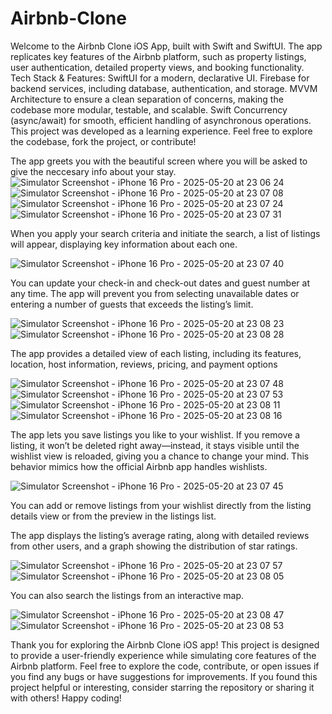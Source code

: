 # Airbnb-Clone
 Welcome to the Airbnb Clone iOS App, built with Swift and SwiftUI. The app replicates key features of the Airbnb platform, such as property listings, user authentication, detailed property views, and booking functionality.
Tech Stack & Features:
SwiftUI for a modern, declarative UI.
Firebase for backend services, including database, authentication, and storage.
MVVM Architecture to ensure a clean separation of concerns, making the codebase more modular, testable, and scalable.
Swift Concurrency (async/await) for smooth, efficient handling of asynchronous operations.
This project was developed as a learning experience. Feel free to explore the codebase, fork the project, or contribute!

The app greets you with the beautiful screen where you will be asked to give the neccesary info about your stay.
![Simulator Screenshot - iPhone 16 Pro - 2025-05-20 at 23 06 24](https://github.com/user-attachments/assets/0c747337-cece-4d7f-bde5-f7b4a9e0c579)
![Simulator Screenshot - iPhone 16 Pro - 2025-05-20 at 23 07 08](https://github.com/user-attachments/assets/b86d9716-c064-4cdc-8304-9af36e51657b)
![Simulator Screenshot - iPhone 16 Pro - 2025-05-20 at 23 07 24](https://github.com/user-attachments/assets/5c0b2cbf-7c58-4884-8684-8e7e00e73bc9)
![Simulator Screenshot - iPhone 16 Pro - 2025-05-20 at 23 07 31](https://github.com/user-attachments/assets/79562549-4da7-44c3-a10c-ecdca751c516)

When you apply your search criteria and initiate the search, a list of listings will appear, displaying key information about each one.

![Simulator Screenshot - iPhone 16 Pro - 2025-05-20 at 23 07 40](https://github.com/user-attachments/assets/deb05e87-ccbb-437b-809f-fe9cd85dc2f9)



You can update your check-in and check-out dates and guest number at any time. The app will prevent you from selecting unavailable dates or entering a number of guests that exceeds the listing’s limit.


![Simulator Screenshot - iPhone 16 Pro - 2025-05-20 at 23 08 23](https://github.com/user-attachments/assets/368dbd12-39af-4ab0-9f78-112c30d922e3)
![Simulator Screenshot - iPhone 16 Pro - 2025-05-20 at 23 08 28](https://github.com/user-attachments/assets/730efec4-7117-42b6-8363-d1da64120ac4)


The app provides a detailed view of each listing, including its features, location, host information, reviews, pricing, and payment options


![Simulator Screenshot - iPhone 16 Pro - 2025-05-20 at 23 07 48](https://github.com/user-attachments/assets/514a6967-97d0-4216-9576-d2f393fc82fc)
![Simulator Screenshot - iPhone 16 Pro - 2025-05-20 at 23 07 53](https://github.com/user-attachments/assets/ef09be59-0351-40a9-963b-6050ae429df8)
![Simulator Screenshot - iPhone 16 Pro - 2025-05-20 at 23 08 11](https://github.com/user-attachments/assets/b8ce588f-2633-47a2-b21e-1f4ce145e029)
![Simulator Screenshot - iPhone 16 Pro - 2025-05-20 at 23 08 16](https://github.com/user-attachments/assets/afb213ad-3c1c-42fd-a22e-5cff4dcdbfac)

The app lets you save listings you like to your wishlist. If you remove a listing, it won’t be deleted right away—instead, it stays visible until the wishlist view is reloaded, giving you a chance to change your mind. This behavior mimics how the official Airbnb app handles wishlists.

![Simulator Screenshot - iPhone 16 Pro - 2025-05-20 at 23 07 45](https://github.com/user-attachments/assets/fad2998a-187f-4bdd-9454-287dde527cbd)

You can add or remove listings from your wishlist directly from the listing details view or from the preview in the listings list.

The app displays the listing’s average rating, along with detailed reviews from other users, and a graph showing the distribution of star ratings.

![Simulator Screenshot - iPhone 16 Pro - 2025-05-20 at 23 07 57](https://github.com/user-attachments/assets/819b2ff7-cb30-4240-9b91-8f80a5e61e48)
![Simulator Screenshot - iPhone 16 Pro - 2025-05-20 at 23 08 05](https://github.com/user-attachments/assets/be67f0ee-21bf-4cee-9f7d-be64200a4797)

You can also search the listings from an interactive map.

![Simulator Screenshot - iPhone 16 Pro - 2025-05-20 at 23 08 47](https://github.com/user-attachments/assets/24156773-25c1-4be8-b2fc-5d7150356dc0)
![Simulator Screenshot - iPhone 16 Pro - 2025-05-20 at 23 08 53](https://github.com/user-attachments/assets/84e370a9-7622-4c46-8027-4d6930241ae0)

Thank you for exploring the Airbnb Clone iOS app! This project is designed to provide a user-friendly experience while simulating core features of the Airbnb platform.
Feel free to explore the code, contribute, or open issues if you find any bugs or have suggestions for improvements. If you found this project helpful or interesting, consider starring the repository or sharing it with others!
Happy coding!


